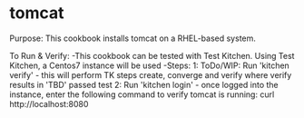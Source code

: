 # tomcat

Purpose:
This cookbook installs tomcat on a RHEL-based system.

To Run & Verify:
-This cookbook can be tested with Test Kitchen.  Using Test Kitchen, a Centos7 instance will be used
-Steps:
 1: ToDo/WIP: Run 'kitchen verify' - this will perform TK steps create, converge and verify where verify results in 'TBD' passed test
 2: Run 'kitchen login' - once logged into the instance, enter the following command to verify tomcat is running:  curl http://localhost:8080

